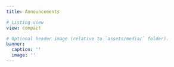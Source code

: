 ```yaml
---
title: Announcements

# Listing view
view: compact

# Optional header image (relative to `assets/media/` folder).
banner:
  caption: ''
  image: ''
---
```


